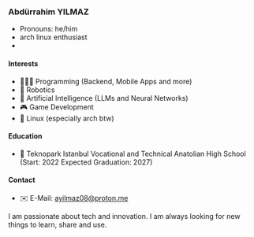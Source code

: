 ### Abdürrahim YILMAZ
* Pronouns: he/him
* arch linux enthusiast
* 
#### Interests
* 🧑🏻‍💻 Programming (Backend, Mobile Apps and more)
* 🤖 Robotics
* 🧠 Artificial Intelligence (LLMs and Neural Networks)
* 🎮 Game Development
* 🐧 Linux (especially arch btw)

#### Education
* 🏫 Teknopark Istanbul Vocational and Technical Anatolian High School (Start: 2022 Expected Graduation: 2027)

#### Contact
* ✉️ E-Mail: ayilmaz08@proton.me

I am passionate about tech and innovation. I am always looking for new things to learn, share and use.
